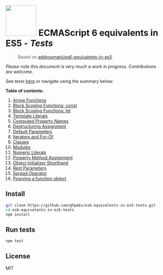 # <img src="http://i.imgur.com/yy1sACZ.png" width="100px"> ECMAScript 6 equivalents in ES5 - *Tests*

> Based on [addyosmani/es6-equivalents-in-es5](https://github.com/addyosmani/es6-equivalents-in-es5).

*Please note this document is very much a work in progress. Contributions are welcome.*

See tests [here](/test) or navigate using the summary below:

**Table of contents:**

1. [Arrow Functions](/test/arrow-function.js)
1. [Block Scoping Functions: const](/test/block-scoping-functions-const.js)
1. [Block Scoping Functions: let](/test/block-scoping-functions-let.js)
1. [Template Literals](/test/template-literals.js)
1. [Computed Property Names](/test/computed-property-names.js)
1. [Destructuring Assignment](/test/destructuring-assignment.js)
1. [Default Parameters](/test/default-parameters.js)
1. [Iterators and For-Of](/test/iterators-and-for-of.js)
1. [Classes](/test/classes.js)
1. [Modules](/test/modules.js)
1. [Numeric Literals](/test/numeric-literals.js)
1. [Property Method Assignment](/test/property-method-assignment.js)
1. [Object Initializer Shorthand](/test/object-initializer-shorthand.js)
1. [Rest Parameters](/test/rest-parameters.js)
1. [Spread Operator](/test/spread-operator.js)
1. [Proxying a function object](/test/proxying-a-function-object.js)

## Install

```bash
git clone https://github.com/ghpabs/es6-equivalents-in-es5-tests.git
cd es6-equivalents-in-es5-tests
npm install
```

## Run tests

```bash
npm test
```

## License
MIT
